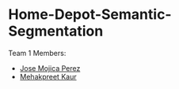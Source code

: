 # Home-Depot-Semantic-Segmentation
Team 1 Members:
- [Jose Mojica Perez](https://github.com/J-Mojica)
- [Mehakpreet Kaur](https://github.com/Mehakpreet21)
